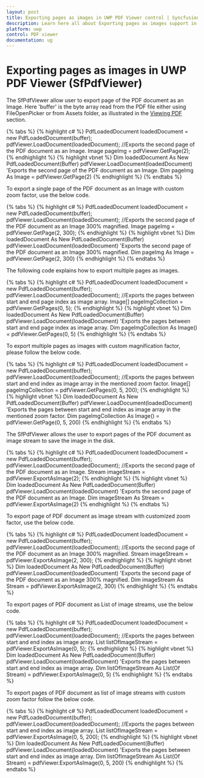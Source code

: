 ```yaml
---
layout: post
title: Exporting pages as images in UWP PDF Viewer control | Syncfusion
description: Learn here all about Exporting pages as images support in Syncfusion UWP PDF Viewer (SfPdfViewer) control and more.
platform: uwp
control: PDF viewer
documentation: ug
---
```


# Exporting pages as images in UWP PDF Viewer (SfPdfViewer)

The SfPdfViewer allow user to export page of the PDF document as an Image. Here 'buffer' is the byte array read from the PDF file either using FileOpenPicker or from Assets folder, as illustrated in the [Viewing PDF](https://help.syncfusion.com/uwp/sfpdfviewer/concepts-and-features/viewing-pdf) section. 

{% tabs %}
{% highlight c# %}
PdfLoadedDocument loadedDocument = new PdfLoadedDocument(buffer);
pdfViewer.LoadDocument(loadedDocument);
//Exports the second page of the PDF document as an Image.
Image pageImg = pdfViewer.GetPage(2);
{% endhighlight %}
{% highlight vbnet %}
Dim loadedDocument As New PdfLoadedDocument(Buffer)
pdfViewer.LoadDocument(loadedDocument)
'Exports the second page of the PDF document as an Image.
Dim pageImg As Image = pdfViewer.GetPage(2)
{% endhighlight %}
{% endtabs %}

To export a single page of the PDF document as an Image with custom zoom factor, use the below code.

{% tabs %}
{% highlight c# %}
PdfLoadedDocument loadedDocument = new PdfLoadedDocument(buffer);
pdfViewer.LoadDocument(loadedDocument);
//Exports the second page of the PDF document as an Image 300% magnified.
Image pageImg = pdfViewer.GetPage(2, 300);
{% endhighlight %}
{% highlight vbnet %}
Dim loadedDocument As New PdfLoadedDocument(Buffer)
pdfViewer.LoadDocument(loadedDocument)
'Exports the second page of the PDF document as an Image 300% magnified.
Dim pageImg As Image = pdfViewer.GetPage(2, 300)
{% endhighlight %}
{% endtabs %}

The following code explains how to export multiple pages as images.

{% tabs %}
{% highlight c# %}
PdfLoadedDocument loadedDocument = new PdfLoadedDocument(buffer);
pdfViewer.LoadDocument(loadedDocument);
//Exports the pages between start and end page index as image array.
Image[] pageImgCollection = pdfViewer.GetPages(0, 5);
{% endhighlight %}
{% highlight vbnet %}
Dim loadedDocument As New PdfLoadedDocument(Buffer)
pdfViewer.LoadDocument(loadedDocument)
'Exports the pages between start and end page index as image array.
Dim pageImgCollection As Image() = pdfViewer.GetPages(0, 5)
{% endhighlight %}
{% endtabs %}

To export multiple pages as images with custom magnification factor, please follow the below code.

{% tabs %}
{% highlight c# %}
PdfLoadedDocument loadedDocument = new PdfLoadedDocument(buffer);
pdfViewer.LoadDocument(loadedDocument);
//Exports the pages between start and end index as image array in the mentioned zoom factor.
Image[] pageImgCollection = pdfViewer.GetPages(0, 5, 200);
{% endhighlight %}
{% highlight vbnet %}
Dim loadedDocument As New PdfLoadedDocument(Buffer)
pdfViewer.LoadDocument(loadedDocument)
'Exports the pages between start and end index as image array in the mentioned zoom factor.
Dim pageImgCollection As Image() = pdfViewer.GetPage(0, 5, 200)
{% endhighlight %}
{% endtabs %}

The SfPdfViewer allows the user to export pages of the PDF document as image stream to save the image in the disk.

{% tabs %}
{% highlight c# %}
PdfLoadedDocument loadedDocument = new PdfLoadedDocument(buffer);
pdfViewer.LoadDocument(loadedDocument);
//Exports the second page of the PDF document as an Image.
Stream imageStream = pdfViewer.ExportAsImage(2);
{% endhighlight %}
{% highlight vbnet %}
Dim loadedDocument As New PdfLoadedDocument(Buffer)
pdfViewer.LoadDocument(loadedDocument)
'Exports the second page of the PDF document as an Image.
Dim imageStream As Stream = pdfViewer.ExportAsImage(2)
{% endhighlight %}
{% endtabs %}

To export page of PDF document as image stream with customized zoom factor, use the below code.

{% tabs %}
{% highlight c# %}
PdfLoadedDocument loadedDocument = new PdfLoadedDocument(buffer);
pdfViewer.LoadDocument(loadedDocument);
//Exports the second page of the PDF document as an Image 300% magnified.
Stream imageStream = pdfViewer.ExportAsImage(2, 300);
{% endhighlight %}
{% highlight vbnet %}
Dim loadedDocument As New PdfLoadedDocument(Buffer)
pdfViewer.LoadDocument(loadedDocument)
'Exports the second page of the PDF document as an Image 300% magnified.
Dim imageStream As Stream = pdfViewer.ExportAsImage(2, 300)
{% endhighlight %}
{% endtabs %}

To export pages of PDF document as List of image streams, use the below code.

{% tabs %}
{% highlight c# %}
PdfLoadedDocument loadedDocument = new PdfLoadedDocument(buffer);
pdfViewer.LoadDocument(loadedDocument);
//Exports the pages between start and end index as image array.
List<Stream> listOfImageStream = pdfViewer.ExportAsImage(0, 5);
{% endhighlight %}
{% highlight vbnet %}
Dim loadedDocument As New PdfLoadedDocument(Buffer)
pdfViewer.LoadDocument(loadedDocument)
'Exports the pages between start and end index as image array.
Dim listOfImageStream As List(Of Stream) = pdfViewer.ExportAsImage(0, 5)
{% endhighlight %}
{% endtabs %}

To export pages of PDF document as list of image streams with custom zoom factor follow the below code.

{% tabs %}
{% highlight c# %}
PdfLoadedDocument loadedDocument = new PdfLoadedDocument(buffer);
pdfViewer.LoadDocument(loadedDocument);
//Exports the pages between start and end index as image array. 
List<Stream> listOfImageStream = pdfViewer.ExportAsImage(0, 5, 200);
{% endhighlight %}
{% highlight vbnet %}
Dim loadedDocument As New PdfLoadedDocument(Buffer)
pdfViewer.LoadDocument(loadedDocument)
'Exports the pages between start and end index as image array.
Dim listOfImageStream As List(Of Stream) = pdfViewer.ExportAsImage(0, 5, 200)
{% endhighlight %}
{% endtabs %}
